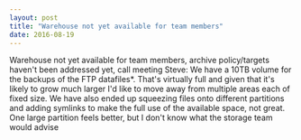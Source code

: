 ```yaml
---
layout: post
title: "Warehouse not yet available for team members"
date: 2016-08-19
---
```


Warehouse not yet available for team members, archive policy/targets haven't been addressed yet, call meeting
Steve: We have a 10TB volume for the backups of the FTP datafiles*. That's virtually full and given that it's likely to grow much larger I'd like to move away from multiple areas each of fixed size. We have also ended up squeezing files onto different partitions and adding symlinks to make the full use of the available space, not great. One large partition feels better, but I don't know what the storage team would advise 

